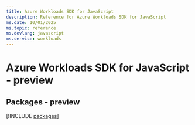 ```yaml
---
title: Azure Workloads SDK for JavaScript
description: Reference for Azure Workloads SDK for JavaScript
ms.date: 10/01/2025
ms.topic: reference
ms.devlang: javascript
ms.service: workloads
---
```

# Azure Workloads SDK for JavaScript - preview
## Packages - preview
[!INCLUDE [packages](workloads-index.md)]